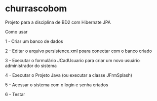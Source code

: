 # churrascobom
Projeto para a disciplina de BD2 com Hibernate JPA

Como usar

1 - Criar um banco de dados

2 - Editar o arquivo persistence.xml poara conectar com o banco criado

3 - Executar o formulário JCadUsuario para criar um  novo usuário administrador do sistema

4 - Executar o Projeto Java (ou executar a classe JFrmSplash)

5 - Acessar o sistema com o login e senha criados

6 - Testar
